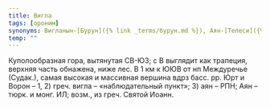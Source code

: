 ```yaml
---
title: Вигла
tags: [ороним]
synonyms: Вигланын-[Бурун]({% link _terms/бурун.md %}), Аян-[Тепеси]({% link _terms/тепеси.md %})
temp: ""
---
```


Куполообразная гора, вытянутая СВ-ЮЗ; с В выглядит как трапеция, верхняя часть
обнажена, ниже лес. В 1 км к ЮЮВ от нп Междуречье (Судак.), самая высокая и
массивная вершина вдрз басс. рр. Юрт и Ворон – 1, 2) греч. вигла –
«наблюдательный пункт»; 3) аян – РПН; Аян – тюрк. и монг. ИЛ; возм., из греч.
Святой Иоанн.
